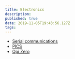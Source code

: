 ```yaml
---
title: Electronics
description: 
published: true
date: 2019-11-05T19:43:56.127Z
tags: 
---
```


* [Serial communications](/electronics/serialcommunications)
* [PICS](/electronics/pics)
* [Opi Zero](/electronics/opizero)
